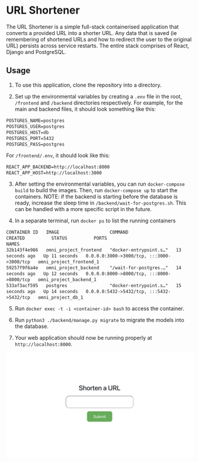 # URL Shortener

The URL Shortener is a simple full-stack containerised application that converts a provided URL into a shorter URL. Any data that is saved (ie remembering of shortened URLs and how to redirect the user to the original URL) persists across service restarts. The entire stack comprises of React, Django and PostgreSQL. 

## Usage

1. To use this application, clone the repository into a directory. 

2. Set up the environmental variables by creating a `.env` file in the root, `/frontend` and `/backend` directories respectively. For example, for the main and backend files, it should look something like this:

```
POSTGRES_NAME=postgres
POSTGRES_USER=postgres
POSTGRES_HOST=db
POSTGRES_PORT=5432
POSTGRES_PASS=postgres
```

For `/frontend/.env`, it should look like this:

```
REACT_APP_BACKEND=http://localhost:8000
REACT_APP_HOST=http://localhost:3000
```

3. After setting the environmental variables, you can run `docker-compose build` to build the images. Then, run `docker-compose up` to start the containers. 
NOTE: if the backend is starting before the database is ready, increase the sleep time in `/backend/wait-for-postgres.sh`. This can be handled with a more specific script in the future.

4. In a separate terminal, run `docker ps` to list the running containers

```
CONTAINER ID   IMAGE                   COMMAND                  CREATED          STATUS          PORTS                                       NAMES
32b143f4e986   omni_project_frontend   "docker-entrypoint.s…"   13 seconds ago   Up 11 seconds   0.0.0.0:3000->3000/tcp, :::3000->3000/tcp   omni_project_frontend_1
59257f9f6a4e   omni_project_backend    "/wait-for-postgres.…"   14 seconds ago   Up 12 seconds   0.0.0.0:8000->8000/tcp, :::8000->8000/tcp   omni_project_backend_1
533af3acf595   postgres                "docker-entrypoint.s…"   15 seconds ago   Up 14 seconds   0.0.0.0:5432->5432/tcp, :::5432->5432/tcp   omni_project_db_1
```

5. Run `docker exec -t -i <container-id> bash` to access the container.

6. Run `python3 ./backend/manage.py migrate` to migrate the models into the database.

7. Your web application should now be running properly at `http://localhost:8000`.

![Webpage image](/assets/webpage.png)

